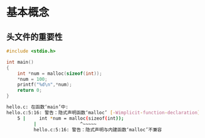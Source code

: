 # 基本概念

## 头文件的重要性

~~~ c
#include <stdio.h>

int main()
{
    int *num = malloc(sizeof(int));
    *num = 100;
    printf("%d\n",*num);
    return 0;
}

~~~

~~~ bash
hello.c: 在函数‘main’中:
hello.c:5:16: 警告：隐式声明函数‘malloc’ [-Wimplicit-function-declaration]
    5 |     int *num = malloc(sizeof(int));
          |                ^~~~~~
          hello.c:5:16: 警告：隐式声明与内建函数‘malloc’不兼容
~~~

## 

## 

## 

## 
